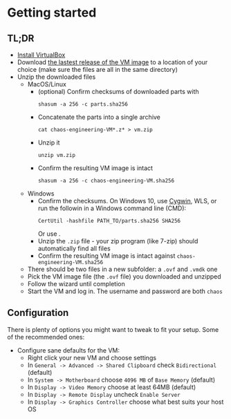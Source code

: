 # Getting started

## TL;DR

- [Install VirtualBox](https://www.virtualbox.org/wiki/Downloads)
- Download [the lastest release of the VM image](https://github.com/seeker89/chaos-engineering-in-action/releases) to a location of your choice (make sure the files are all in the same directory)
- Unzip the downloaded files
  - MacOS/Linux
    - (optional) Confirm checksums of downloaded parts with 
      ```
      shasum -a 256 -c parts.sha256
      ```
    - Concatenate the parts into a single archive 
      ```
      cat chaos-engineering-VM*.z* > vm.zip
      ```
    - Unzip it 
      ```
      unzip vm.zip
      ```
    - Confirm the resulting VM image is intact 
      ```
      shasum -a 256 -c chaos-engineering-VM.sha256
      ```
  - Windows
    - Confirm the checksums. On Windows 10, use 
      [Cygwin](http://www.cygwin.com/), WLS, or run the followin in a Windows command line (CMD): 
      ```
      CertUtil -hashfile PATH_TO/parts.sha256 SHA256 
      ``` 
      Or use .
    - Unzip the `.zip` file - your zip program (like 7-zip) should automatically find all files
    - Confirm the resulting VM image is intact against  `chaos-engineering-VM.sha256`
  - There should be two files in a new subfolder: a `.ovf` and `.vmdk` one
  - Pick the VM image file (the `.ovf` file) you downloaded and unzipped
  - Follow the wizard until completion
  - Start the VM and log in. The username and password are both `chaos`


## Configuration

There is plenty of options you might want to tweak to fit your setup. Some of the recommended ones:

- Configure sane defaults for the VM:
  - Right click your new VM and choose settings
  - In `General -> Advanced -> Shared Clipboard` check `Bidirectional` (default)
  - In `System -> Motherboard` choose `4096 MB` of `Base Memory` (default)
  - In `Display -> Video Memory` choose at least 64MB (default)
  - In `Display -> Remote Display` uncheck `Enable Server`
  - In `Display -> Graphics Controller` choose what best suits your host OS
